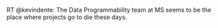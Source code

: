 <!--
id: 239375086
link: http://kevinisom.info/post/239375086/rt-kevindente-the-data-programmability-team-at
slug: rt-kevindente-the-data-programmability-team-at
date: Wed Nov 11 2009 08:23:44 GMT+1300 (NZDT)
raw: {"blog_name":"kevinisom","id":239375086,"post_url":"http://kevinisom.info/post/239375086/rt-kevindente-the-data-programmability-team-at","slug":"rt-kevindente-the-data-programmability-team-at","type":"text","date":"2009-11-10 19:23:44 GMT","timestamp":1257881024,"state":"published","format":"html","reblog_key":"99G5pvuG","tags":[],"short_url":"http://tmblr.co/Zw68YyEH9Bk","highlighted":[],"feed_item":"http://twitter.com/kev_nz/statuses/5595232479","from_feed_id":"650289","note_count":0,"title":null,"body":"<p>RT @kevindente: The Data Programmability team at MS seems to be the place where projects go to die these days.</p>"}
publish: 2009-11-011
tags: 
title: null
-->


RT @kevindente: The Data Programmability team at MS seems to be the
place where projects go to die these days.


